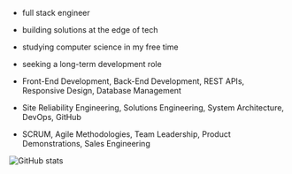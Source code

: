 - full stack engineer
- building solutions at the edge of tech
- studying computer science in my free time
- seeking a long-term development role

- Front-End Development, Back-End Development, REST APIs, Responsive Design, Database Management
- Site Reliability Engineering, Solutions Engineering, System Architecture, DevOps, GitHub
- SCRUM, Agile Methodologies, Team Leadership, Product Demonstrations, Sales Engineering

![GitHub stats](https://github-readme-stats.vercel.app/api?username=elehma4&theme=shadow_blue&show_icons=true)
